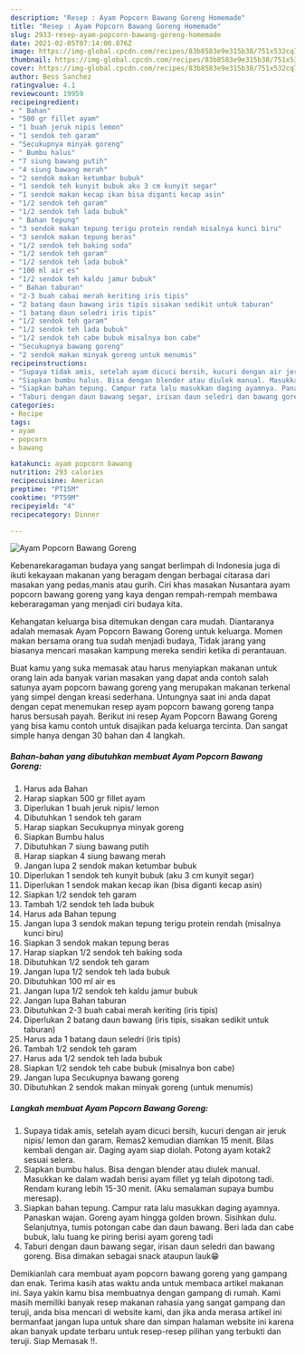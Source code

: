 ```yaml
---
description: "Resep : Ayam Popcorn Bawang Goreng Homemade"
title: "Resep : Ayam Popcorn Bawang Goreng Homemade"
slug: 2933-resep-ayam-popcorn-bawang-goreng-homemade
date: 2021-02-05T07:14:00.876Z
image: https://img-global.cpcdn.com/recipes/83b8583e9e315b38/751x532cq70/ayam-popcorn-bawang-goreng-foto-resep-utama.jpg
thumbnail: https://img-global.cpcdn.com/recipes/83b8583e9e315b38/751x532cq70/ayam-popcorn-bawang-goreng-foto-resep-utama.jpg
cover: https://img-global.cpcdn.com/recipes/83b8583e9e315b38/751x532cq70/ayam-popcorn-bawang-goreng-foto-resep-utama.jpg
author: Bess Sanchez
ratingvalue: 4.1
reviewcount: 19959
recipeingredient:
- " Bahan"
- "500 gr fillet ayam"
- "1 buah jeruk nipis lemon"
- "1 sendok teh garam"
- "Secukupnya minyak goreng"
- " Bumbu halus"
- "7 siung bawang putih"
- "4 siung bawang merah"
- "2 sendok makan ketumbar bubuk"
- "1 sendok teh kunyit bubuk aku 3 cm kunyit segar"
- "1 sendok makan kecap ikan bisa diganti kecap asin"
- "1/2 sendok teh garam"
- "1/2 sendok teh lada bubuk"
- " Bahan tepung"
- "3 sendok makan tepung terigu protein rendah misalnya kunci biru"
- "3 sendok makan tepung beras"
- "1/2 sendok teh baking soda"
- "1/2 sendok teh garam"
- "1/2 sendok teh lada bubuk"
- "100 ml air es"
- "1/2 sendok teh kaldu jamur bubuk"
- " Bahan taburan"
- "2-3 buah cabai merah keriting iris tipis"
- "2 batang daun bawang iris tipis sisakan sedikit untuk taburan"
- "1 batang daun seledri iris tipis"
- "1/2 sendok teh garam"
- "1/2 sendok teh lada bubuk"
- "1/2 sendok teh cabe bubuk misalnya bon cabe"
- "Secukupnya bawang goreng"
- "2 sendok makan minyak goreng untuk menumis"
recipeinstructions:
- "Supaya tidak amis, setelah ayam dicuci bersih, kucuri dengan air jeruk nipis/ lemon dan garam. Remas2 kemudian diamkan 15 menit. Bilas kembali dengan air. Daging ayam siap diolah. Potong ayam kotak2 sesuai selera."
- "Siapkan bumbu halus. Bisa dengan blender atau diulek manual. Masukkan ke dalam wadah berisi ayam fillet yg telah dipotong tadi. Rendam kurang lebih 15-30 menit. (Aku semalaman supaya bumbu meresap)."
- "Siapkan bahan tepung. Campur rata lalu masukkan daging ayamnya. Panaskan wajan. Goreng ayam hingga golden brown. Sisihkan dulu. Selanjutnya, tumis potongan cabe dan daun bawang. Beri lada dan cabe bubuk, lalu tuang ke piring berisi ayam goreng tadi"
- "Taburi dengan daun bawang segar, irisan daun seledri dan bawang goreng. Bisa dimakan sebagai snack ataupun lauk😁"
categories:
- Recipe
tags:
- ayam
- popcorn
- bawang

katakunci: ayam popcorn bawang 
nutrition: 293 calories
recipecuisine: American
preptime: "PT15M"
cooktime: "PT59M"
recipeyield: "4"
recipecategory: Dinner

---
```



![Ayam Popcorn Bawang Goreng](https://img-global.cpcdn.com/recipes/83b8583e9e315b38/751x532cq70/ayam-popcorn-bawang-goreng-foto-resep-utama.jpg)

Kebenarekaragaman budaya yang sangat berlimpah di Indonesia juga di ikuti kekayaan makanan yang beragam dengan berbagai citarasa dari masakan yang pedas,manis atau gurih. Ciri khas masakan Nusantara ayam popcorn bawang goreng yang kaya dengan rempah-rempah membawa keberaragaman yang menjadi ciri budaya kita.




Kehangatan keluarga bisa ditemukan dengan cara mudah. Diantaranya adalah memasak Ayam Popcorn Bawang Goreng untuk keluarga. Momen makan bersama orang tua sudah menjadi budaya, Tidak jarang yang biasanya mencari masakan kampung mereka sendiri ketika di perantauan.

Buat kamu yang suka memasak atau harus menyiapkan makanan untuk orang lain ada banyak varian masakan yang dapat anda contoh salah satunya ayam popcorn bawang goreng yang merupakan makanan terkenal yang simpel dengan kreasi sederhana. Untungnya saat ini anda dapat dengan cepat menemukan resep ayam popcorn bawang goreng tanpa harus bersusah payah.
Berikut ini resep Ayam Popcorn Bawang Goreng yang bisa kamu contoh untuk disajikan pada keluarga tercinta. Dan sangat simple hanya dengan 30 bahan dan 4 langkah.


<!--inarticleads1-->

##### Bahan-bahan yang dibutuhkan membuat Ayam Popcorn Bawang Goreng:

1. Harus ada  Bahan
1. Harap siapkan 500 gr fillet ayam
1. Diperlukan 1 buah jeruk nipis/ lemon
1. Dibutuhkan 1 sendok teh garam
1. Harap siapkan Secukupnya minyak goreng
1. Siapkan  Bumbu halus
1. Dibutuhkan 7 siung bawang putih
1. Harap siapkan 4 siung bawang merah
1. Jangan lupa 2 sendok makan ketumbar bubuk
1. Diperlukan 1 sendok teh kunyit bubuk (aku 3 cm kunyit segar)
1. Diperlukan 1 sendok makan kecap ikan (bisa diganti kecap asin)
1. Siapkan 1/2 sendok teh garam
1. Tambah 1/2 sendok teh lada bubuk
1. Harus ada  Bahan tepung
1. Jangan lupa 3 sendok makan tepung terigu protein rendah (misalnya kunci biru)
1. Siapkan 3 sendok makan tepung beras
1. Harap siapkan 1/2 sendok teh baking soda
1. Dibutuhkan 1/2 sendok teh garam
1. Jangan lupa 1/2 sendok teh lada bubuk
1. Dibutuhkan 100 ml air es
1. Jangan lupa 1/2 sendok teh kaldu jamur bubuk
1. Jangan lupa  Bahan taburan
1. Dibutuhkan 2-3 buah cabai merah keriting (iris tipis)
1. Diperlukan 2 batang daun bawang (iris tipis, sisakan sedikit untuk taburan)
1. Harus ada 1 batang daun seledri (iris tipis)
1. Tambah 1/2 sendok teh garam
1. Harus ada 1/2 sendok teh lada bubuk
1. Siapkan 1/2 sendok teh cabe bubuk (misalnya bon cabe)
1. Jangan lupa Secukupnya bawang goreng
1. Dibutuhkan 2 sendok makan minyak goreng (untuk menumis)




<!--inarticleads2-->

##### Langkah membuat  Ayam Popcorn Bawang Goreng:

1. Supaya tidak amis, setelah ayam dicuci bersih, kucuri dengan air jeruk nipis/ lemon dan garam. Remas2 kemudian diamkan 15 menit. Bilas kembali dengan air. Daging ayam siap diolah. Potong ayam kotak2 sesuai selera.
1. Siapkan bumbu halus. Bisa dengan blender atau diulek manual. Masukkan ke dalam wadah berisi ayam fillet yg telah dipotong tadi. Rendam kurang lebih 15-30 menit. (Aku semalaman supaya bumbu meresap).
1. Siapkan bahan tepung. Campur rata lalu masukkan daging ayamnya. Panaskan wajan. Goreng ayam hingga golden brown. Sisihkan dulu. Selanjutnya, tumis potongan cabe dan daun bawang. Beri lada dan cabe bubuk, lalu tuang ke piring berisi ayam goreng tadi
1. Taburi dengan daun bawang segar, irisan daun seledri dan bawang goreng. Bisa dimakan sebagai snack ataupun lauk😁




Demikianlah cara membuat ayam popcorn bawang goreng yang gampang dan enak. Terima kasih atas waktu anda untuk membaca artikel makanan ini. Saya yakin kamu bisa membuatnya dengan gampang di rumah. Kami masih memiliki banyak resep makanan rahasia yang sangat gampang dan teruji, anda bisa mencari di website kami, dan jika anda merasa artikel ini bermanfaat jangan lupa untuk share dan simpan halaman website ini karena akan banyak update terbaru untuk resep-resep pilihan yang terbukti dan teruji. Siap Memasak !!. 
